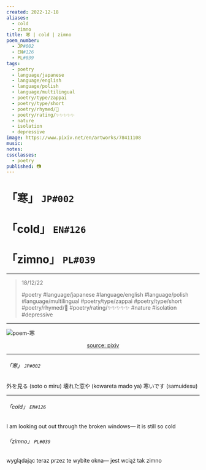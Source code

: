 ```yaml
---
created: 2022-12-18
aliases:
  - cold
  - zimno
title: 寒 | cold | zimno
poem_number:
  - JP#002
  - EN#126
  - PL#039
tags:
  - poetry
  - language/japanese
  - language/english
  - language/polish
  - language/multilingual
  - poetry/type/zappai
  - poetry/type/short
  - poetry/rhymed/🔴
  - poetry/rating/✨✨✨✨✨
  - nature
  - isolation
  - depressive
image: https://www.pixiv.net/en/artworks/78411108
music:
notes:
cssclasses:
  - poetry
published: 📷
---
```

# 「寒」 `JP#002`
# 「cold」 `EN#126`
# 「zimno」 `PL#039`

---

> 18/12/22
> 
> #poetry 
> #language/japanese #language/english #language/polish #language/multilingual
> #poetry/type/zappai #poetry/type/short 
> #poetry/rhymed/🔴 
> #poetry/rating/✨✨✨✨✨ 
> #nature #isolation #depressive 

---

![poem-寒](../!art/poem-寒.jpg)


<center class="img_caption"><a href="https://www.pixiv.net/en/artworks/78411108" class="source-link">source: pixiv</a></center>

---

###### 「寒」 `JP#002`
外を見る (soto o miru)
壊れた窓や (kowareta mado ya)
寒いです (samuidesu)

---

###### 「cold」 `EN#126`
I am looking out
out through the broken windows—
it is still so cold



###### 「zimno」 `PL#039`
wyglądając teraz
przez te wybite okna—
jest wciąż tak zimno
